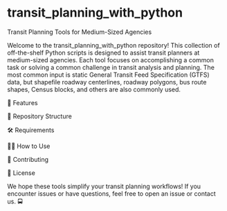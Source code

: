 # transit_planning_with_python

Transit Planning Tools for Medium-Sized Agencies

Welcome to the transit_planning_with_python repository! This collection of off-the-shelf Python scripts is designed to assist transit planners at medium-sized agencies. Each tool focuses on accomplishing a common task or solving a common challenge in transit analysis and planning. The most common input is static General Transit Feed Specification (GTFS) data, but shapefile roadway centerlines, roadway polygons, bus route shapes, Census blocks, and others are also commonly used.

🚀 Features

📂 Repository Structure

🛠️ Requirements

🧑‍💻 How to Use

🤝 Contributing

📄 License

We hope these tools simplify your transit planning workflows! If you encounter issues or have questions, feel free to open an issue or contact us. 🚍
